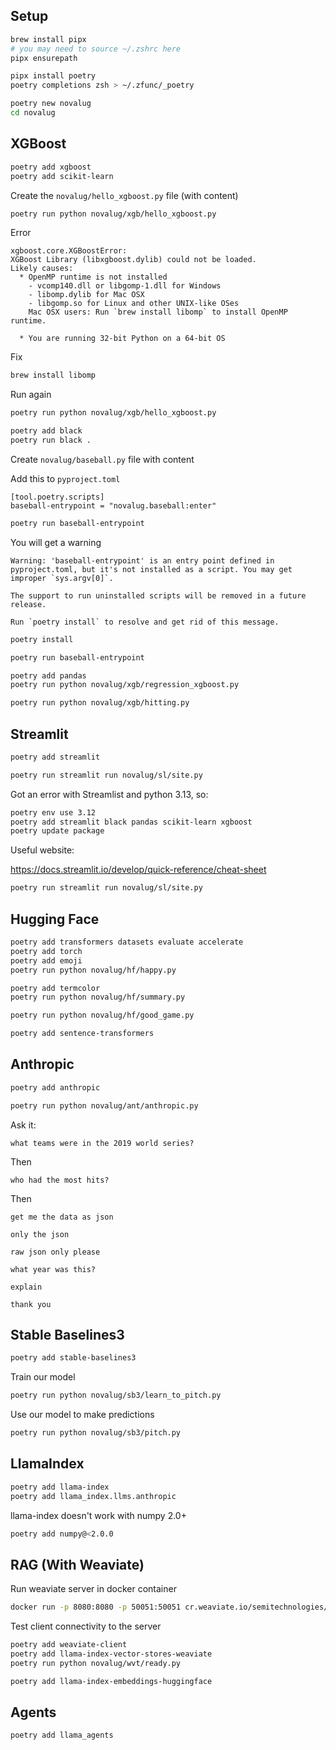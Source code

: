 ## Setup

```bash
brew install pipx
# you may need to source ~/.zshrc here
pipx ensurepath

pipx install poetry
poetry completions zsh > ~/.zfunc/_poetry

poetry new novalug
cd novalug
```

## XGBoost

```bash
poetry add xgboost
poetry add scikit-learn
```

Create the `novalug/hello_xgboost.py` file (with content)

```bash
poetry run python novalug/xgb/hello_xgboost.py
```

Error

```
xgboost.core.XGBoostError: 
XGBoost Library (libxgboost.dylib) could not be loaded.
Likely causes:
  * OpenMP runtime is not installed
    - vcomp140.dll or libgomp-1.dll for Windows
    - libomp.dylib for Mac OSX
    - libgomp.so for Linux and other UNIX-like OSes
    Mac OSX users: Run `brew install libomp` to install OpenMP runtime.

  * You are running 32-bit Python on a 64-bit OS
```

Fix

```bash
brew install libomp
```

Run again

```bash
poetry run python novalug/xgb/hello_xgboost.py
```

```bash
poetry add black
poetry run black .
```

Create `novalug/baseball.py` file with content

Add this to `pyproject.toml`

```
[tool.poetry.scripts]
baseball-entrypoint = "novalug.baseball:enter"
```

```bash
poetry run baseball-entrypoint
```

You will get a warning

```
Warning: 'baseball-entrypoint' is an entry point defined in pyproject.toml, but it's not installed as a script. You may get improper `sys.argv[0]`.

The support to run uninstalled scripts will be removed in a future release.

Run `poetry install` to resolve and get rid of this message.
```

```bash
poetry install

poetry run baseball-entrypoint
```


```bash
poetry add pandas
poetry run python novalug/xgb/regression_xgboost.py

poetry run python novalug/xgb/hitting.py
```

## Streamlit

```bash
poetry add streamlit

poetry run streamlit run novalug/sl/site.py
```

Got an error with Streamlist and python 3.13, so:

```bash
poetry env use 3.12
poetry add streamlit black pandas scikit-learn xgboost
poetry update package
```

Useful website:

https://docs.streamlit.io/develop/quick-reference/cheat-sheet

```bash
poetry run streamlit run novalug/sl/site.py
```


## Hugging Face

```bash
poetry add transformers datasets evaluate accelerate
poetry add torch
poetry add emoji
poetry run python novalug/hf/happy.py
```

```bash
poetry add termcolor
poetry run python novalug/hf/summary.py
```

```bash
poetry run python novalug/hf/good_game.py
```

```bash
poetry add sentence-transformers
```


## Anthropic

```bash
poetry add anthropic

poetry run python novalug/ant/anthropic.py
```

Ask it: 

```
what teams were in the 2019 world series?
```

Then

```
who had the most hits?
```

Then

```
get me the data as json
```

```
only the json
```

```
raw json only please
```

```
what year was this?
```

```
explain
```

```
thank you
```

## Stable Baselines3

```bash
poetry add stable-baselines3
```

Train our model
```bash
poetry run python novalug/sb3/learn_to_pitch.py
```

Use our model to make predictions

```bash
poetry run python novalug/sb3/pitch.py
```

## LlamaIndex

```bash
poetry add llama-index
poetry add llama_index.llms.anthropic
```

llama-index doesn't work with numpy 2.0+

```bash
poetry add numpy@<2.0.0
```

## RAG (With Weaviate)

Run weaviate server in docker container

```bash
docker run -p 8080:8080 -p 50051:50051 cr.weaviate.io/semitechnologies/weaviate:1.27.2
```

Test client connectivity to the server
```bash
poetry add weaviate-client
poetry add llama-index-vector-stores-weaviate
poetry run python novalug/wvt/ready.py
```

```bash
poetry add llama-index-embeddings-huggingface
```


## Agents

```bash
poetry add llama_agents
```